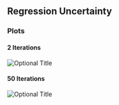 ## Regression Uncertainty


### Plots

#### 2 Iterations
![](http://a3.mzstatic.com/eu/r30/Purple/v4/ab/39/01/ab390186-20dd-063c-1b37-47e5448e4b88/screen480x480.jpeg?raw=true "Optional Title")

#### 50 Iterations
![](http://a3.mzstatic.com/eu/r30/Purple/v4/ab/39/01/ab390186-20dd-063c-1b37-47e5448e4b88/screen480x480.jpeg?raw=true "Optional Title")